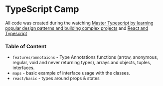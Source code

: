 # TypeScript Camp
All code was created during the watching [Master Typescript by learning popular design patterns and building complex 
projects](https://www.udemy.com/course/typescript-the-complete-developers-guide/) and [React and Typescript](https://www.udemy.com/course/react-and-typescript-build-a-portfolio-project/)

### Table of Content
- `features/annotaions` - Type Annotations functions (arrow, anonymous, regular, void and never returning types), 
  arrays 
  and 
  objects, tuples, interfaces.
- `maps` - basic example of interface usage with the classes.
- `react/basic` - types around props & states
